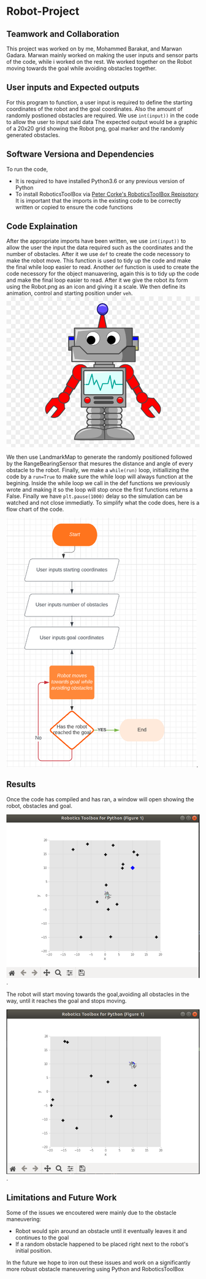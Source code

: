 # Robot-Project
## Teamwork and Collaboration
This project was worked on by me, Mohammed Barakat, and Marwan Gadara.
Marwan mainly worked on making the user inputs and sensor parts of the code, while i worked on the rest. We worked together on the Robot moving towards the goal while avoiding obstacles together.

## User inputs and Expected outputs
For this program to function, a user input is required to define the starting coordinates of the robot and the goal coordinates. Also the amount of randomly postioned obstacles are required. We use `int(input))` in the code to allow the user to input said data
The expected output would be a graphic of a 20x20 grid showing the Robot png, goal marker and the randomly generated obstacles.

## Software Versiona and Dependencies
To run the code, 
- It is required to have installed Python3.6 or any previous version of Python
- To install RoboticsToolBox via [Peter Corke's RoboticsToolBox Repisotory](https://github.com/petercorke/robotics-toolbox-python)
It is important that the imports in the existing code to be correctly written or copied to ensure the code functions

## Code Explaination
After the appropriate imports have been written, we use `int(input))` to allow the user the input the data required such as the coordinates and the number of obstacles. After it we use `def` to create the code necessory to make the robot move. This function is used to tidy up the code and make the final while loop easier to read. Another `def` function is used to create the code necessory for the object manuavering, again this is to tidy up the code and make the final loop easier to read. After it we give the robot its form using the Robot.png as an icon and giving it a scale. We then define its animation, control and starting position under `veh`.
![Robot.png](/Robot.png)

We then use LandmarkMap to generate the randomly positioned followed by the RangeBearingSensor that mesures the distance and angle of every obstacle to the robot.
Finally, we make a `while(run)` loop, initiallizing the code by a `run=True` to make sure the while loop will always function at the begining. Inside the while loop we call in the def functions we previously wrote and making it so the loop will stop once the first functions returns a False.
Finally we have `plt.pause(1000)` delay so the simulation can be watched and not close immediatly.
To simplify what the code does, here is a flow chart of the code.

![flowchart](/flowchart.PNG).

## Results
Once the code has compiled and has ran, a window will open showing the robot, obstacles and goal.

![Simulation](/Simulation.PNG). 

The robot will start moving towards the goal,avoiding all obstacles in the way, until it reaches the goal and stops moving.

![Simulation Done](/SimulationComplete.PNG).


## Limitations and Future Work
Some of the issues we encoutered were mainly due to the obstacle maneuvering:
- Robot would spin around an obstacle until it eventually leaves it and continues to the goal
- If a random obstacle happened to be placed right next to the robot's initial position.

In the future we hope to iron out these issues and work on a significantly more robust obstacle maneuvering using Python and RoboticsToolBox

